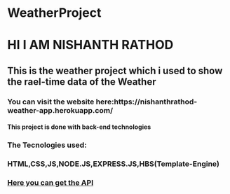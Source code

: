 # WeatherProject
<h1>HI I AM NISHANTH RATHOD </h1>
<h2>This is the weather project which i used to show the rael-time data of the Weather</h2>
<h3>You can visit the website here:<a herf"https://nishanthrathod-weather-app.herokuapp.com/">https://nishanthrathod-weather-app.herokuapp.com/</a></h3>
<h4>This project is done with back-end technologies</h4>
<h3>The Tecnologies used:<h3/>
<a>HTML,CSS,JS,NODE.JS,EXPRESS.JS,HBS(Template-Engine)</a>
<h3><a href="https://openweathermap.org/guide">Here you can get the API</h3>
